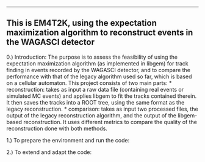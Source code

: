 ------------------------------------------------------------------------------------------------------------
 This is EM4T2K, using the expectation maximization algorithm to reconstruct events in the WAGASCI detector
------------------------------------------------------------------------------------------------------------

0.) Introduction: The purpose is to assess the feasibility of using the expectation maximization algorithm (as implemented in libgem) for track finding in events recorded by the WAGASCI detector, and to compare the performance with that of the legacy algorithm used so far, which is based on a cellular automaton. This project consists of two main parts:
    * reconstruction: takes as input a raw data file (containing real events or simulated MC events) and applies libgem to fit the tracks contained therein. It then saves the tracks into a ROOT tree, using the same format as the legacy reconstruction.
    * comparison: takes as input two processed files, the output of the legacy reconstruction algorithm, and the output of the libgem-based reconstruction. It uses different metrics to compare the quality of the reconstruction done with both methods.

1.) To prepare the environment and run the code:
    

2.) To extend and adapt the code:
